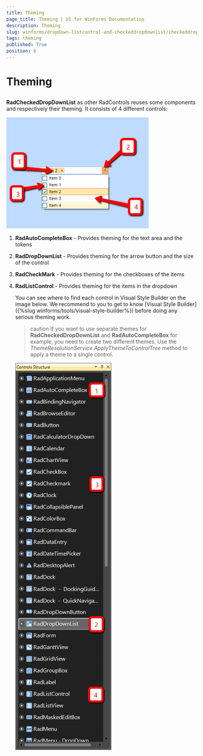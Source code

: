 ```yaml
---
title: Theming
page_title: Theming | UI for WinForms Documentation
description: Theming
slug: winforms/dropdown-listcontrol-and-checkeddropdownlist/checkeddropdownlist/theming
tags: theming
published: True
position: 8
---
```


# Theming



## 

__RadCheckedDropDownList__ as other RadControls reuses some components and respectively their theming. It consists of 4 different controls:
        
![dropdown-and-listcontrol-checkeddropdownlist-theming 001](images/dropdown-and-listcontrol-checkeddropdownlist-theming001.png)

1. __RadAutoCompleteBox__ - Provides theming for the text area and the tokens
            

1. __RadDropDownList__ - Provides theming for the arrow button and the size of the control
            

1. __RadCheckMark__ - Provides theming for the checkboxes of the items
            

1. __RadListControl__ - Provides theming for the items in the dropdown
            

	You can see where to find each control in Visual Style Builder on the image below. We recommend to you to get to know [Visual Style Builder]({%slug winforms/tools/visual-style-builder%}) before doing any serious theming work.
        

	>caution If you want to use separate themes for __RadCheckedDropDownList__ and __RadAutoCompleteBox__ for example, you need to create two different themes. Use the *ThemeResolutionService.ApplyThemeToControlTree* method to apply a theme to a single control.


	![dropdown-and-listcontrol-checkeddropdownlist-theming 002](images/dropdown-and-listcontrol-checkeddropdownlist-theming002.png)
